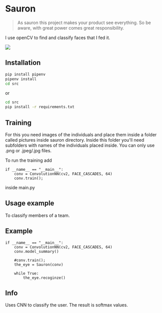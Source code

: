 # Sauron
> As sauron this project makes your product see everything. So be aware, with great power comes great responsibility.

I use openCV to find and classify faces that I fed it. 

![](https://www.syfy.com/sites/syfy/files/styles/1200x680/public/wire/legacy/sauroneye.png)

## Installation

```sh
pip install pipenv
pipenv install
cd src
```

or
```sh
cd src 
pip install -r requirements.txt
```


## Training
For this you need images of the individuals and place them inside a folder called pictures inside sauron directory. Inside this folder you'll need subfolders with names of the individuals placed inside. You can only use .png or .jpeg/.jpg files. 

To run the training add 
```
if __name__ == "__main__":
    conv = ConvolutionNN(cv2, FACE_CASCADES, 64)
    conv.train();
```
inside main.py


## Usage example

To classify members of a team. 

## Example
```
if __name__ == "__main__":
    conv = ConvolutionNN(cv2, FACE_CASCADES, 64)
    conv.model_summary()
    
    #conv.train();
    the_eye = Sauron(conv)
    
    while True:
        the_eye.recoginze()
```

## Info

Uses CNN to classify the user. The result is softmax values. 
